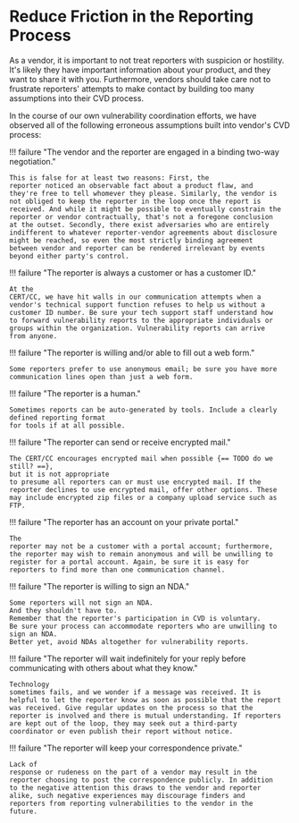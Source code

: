 # Reduce Friction in the Reporting Process

As a vendor, it is important to not treat reporters with suspicion or
hostility. It's likely they have important information about your
product, and they want to share it with you.
Furthermore, vendors should take care not to frustrate reporters'
attempts to make contact by building too many assumptions into their CVD
process.

In the course of our own vulnerability coordination efforts, we have
observed all of the following erroneous assumptions built into vendor's
CVD process:

!!! failure "The vendor and the reporter are engaged in a binding two-way negotiation."

    This is false for at least two reasons: First, the
    reporter noticed an observable fact about a product flaw, and
    they're free to tell whomever they please. Similarly, the vendor is
    not obliged to keep the reporter in the loop once the report is
    received. And while it might be possible to eventually constrain the
    reporter or vendor contractually, that's not a foregone conclusion
    at the outset. Secondly, there exist adversaries who are entirely
    indifferent to whatever reporter-vendor agreements about disclosure
    might be reached, so even the most strictly binding agreement
    between vendor and reporter can be rendered irrelevant by events
    beyond either party's control.

!!! failure "The reporter is always a customer or has a customer ID."

    At the
    CERT/CC, we have hit walls in our communication attempts when a
    vendor's technical support function refuses to help us without a
    customer ID number. Be sure your tech support staff understand how
    to forward vulnerability reports to the appropriate individuals or
    groups within the organization. Vulnerability reports can arrive
    from anyone.

!!! failure "The reporter is willing and/or able to fill out a web form."

    Some reporters prefer to use anonymous email; be sure you have more
    communication lines open than just a web form.

!!! failure "The reporter is a human."

    Sometimes reports can be auto-generated by tools. Include a clearly defined reporting format
    for tools if at all possible.

!!! failure "The reporter can send or receive encrypted mail."

    The CERT/CC encourages encrypted mail when possible {== TODO do we still? ==},
    but it is not appropriate
    to presume all reporters can or must use encrypted mail. If the
    reporter declines to use encrypted mail, offer other options. These
    may include encrypted zip files or a company upload service such as
    FTP.

!!! failure "The reporter has an account on your private portal."

    The
    reporter may not be a customer with a portal account; furthermore,
    the reporter may wish to remain anonymous and will be unwilling to
    register for a portal account. Again, be sure it is easy for
    reporters to find more than one communication channel.

!!! failure "The reporter is willing to sign an NDA."

    Some reporters will not sign an NDA.
    And they shouldn't have to.
    Remember that the reporter's participation in CVD is voluntary.
    Be sure your process can accommodate reporters who are unwilling to sign an NDA.
    Better yet, avoid NDAs altogether for vulnerability reports.

!!! failure "The reporter will wait indefinitely for your reply before communicating with others about what they know."

    Technology
    sometimes fails, and we wonder if a message was received. It is
    helpful to let the reporter know as soon as possible that the report
    was received. Give regular updates on the process so that the
    reporter is involved and there is mutual understanding. If reporters
    are kept out of the loop, they may seek out a third-party
    coordinator or even publish their report without notice.

!!! failure "The reporter will keep your correspondence private."

    Lack of
    response or rudeness on the part of a vendor may result in the
    reporter choosing to post the correspondence publicly. In addition
    to the negative attention this draws to the vendor and reporter
    alike, such negative experiences may discourage finders and
    reporters from reporting vulnerabilities to the vendor in the
    future.
